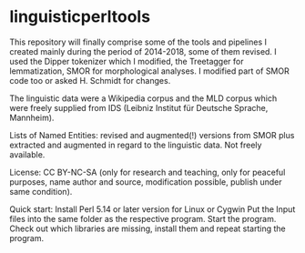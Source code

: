 # linguisticperltools
This repository will finally comprise some of the tools and pipelines I created mainly during the period of 2014-2018, some of them revised. 
I used the Dipper tokenizer which I modified, the Treetagger for lemmatization, SMOR for morphological analyses. I modified part of SMOR code too or asked H. Schmidt for changes.

The linguistic data were a Wikipedia corpus and the MLD corpus which were freely supplied from IDS (Leibniz Institut für Deutsche Sprache, Mannheim). 

Lists of Named Entities: revised and augmented(!) versions from SMOR plus extracted and augmented in regard to the linguistic data. Not freely available.

License: CC BY-NC-SA (only for research and teaching, only for peaceful purposes, name author and source, modification possible, publish under same condition).
    

Quick start:
    Install Perl 5.14 or later version for Linux or Cygwin
    Put the Input files into the same folder as the respective program.
    Start the program.
    Check out which libraries are missing, install them and repeat starting the program.
